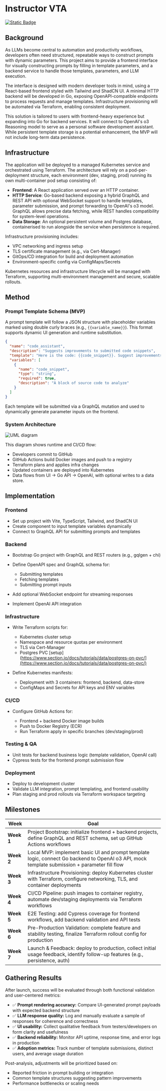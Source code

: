 # Instructor VTA

[![Static Badge](https://img.shields.io/badge/Release-<version>-blue)](https://github.com/OWNER/REPO/releases/latest)

## Background

As LLMs become central to automation and productivity workflows, developers often need structured, repeatable ways to construct prompts with dynamic parameters. This project aims to provide a frontend interface for visually constructing prompts by filling in template parameters, and a backend service to handle those templates, parameters, and LLM execution.

The interface is designed with modern developer tools in mind, using a React-based frontend styled with Tailwind and ShadCN UI. A minimal HTTP backend will be developed in Go, exposing OpenAPI-compatible endpoints to process requests and manage templates. Infrastructure provisioning will be automated via Terraform, enabling consistent deployment.

This solution is tailored to users with frontend-heavy experience but expanding into Go for backend services. It will connect to OpenAI's o3 Reasoning model to serve as a personal software development assistant. While persistent template storage is a potential enhancement, the MVP will not include long-term data persistence.

## Infrastructure

The application will be deployed to a managed Kubernetes service and orchestrated using Terraform. The architecture will rely on a pod-per-deployment structure, each environment (dev, staging, prod) running its own multi-container pod setup consisting of:

- **Frontend**: A React application served over an HTTP container.
- **HTTP Service**: Go-based backend exposing a hybrid GraphQL and REST API with optional WebSocket support to handle templates, parameter submission, and prompt forwarding to OpenAI's o3 model. GraphQL allows precise data fetching, while REST handles compatibility for system-level operations.
- **Data Storage**: An optional persistent volume and Postgres database, containerised to run alongside the service when persistence is required.

Infrastructure provisioning includes:

- VPC networking and ingress setup
- TLS certificate management (e.g., via Cert-Manager)
- GitOps/CD integration for build and deployment automation
- Environment-specific config via ConfigMaps/Secrets

Kubernetes resources and infrastructure lifecycle will be managed with Terraform, supporting multi-environment management and secure, scalable rollouts.

## Method

### Prompt Template Schema (MVP)

A prompt template will follow a JSON structure with placeholder variables marked using double curly braces (e.g., `{{variable_name}}`). This format supports dynamic UI generation and runtime substitution.

```json
{
  "name": "code_assistant",
  "description": "Suggests improvements to submitted code snippets",
  "template": "Here is the code: {{code_snippet}}. Suggest improvements.",
  "variables": [
    {
      "name": "code_snippet",
      "type": "string",
      "required": true,
      "description": "A block of source code to analyze"
    }
  ]
}
```

Each template will be submitted via a GraphQL mutation and used to dynamically generate parameter inputs on the frontend.

### System Architecture

![UML diagram](./.github/uml.svg)

This diagram shows runtime and CI/CD flow:

- Developers commit to GitHub
- GitHub Actions build Docker images and push to a registry
- Terraform plans and applies infra changes
- Updated containers are deployed into Kubernetes
- Data flows from UI → Go API → OpenAI, with optional writes to a data store.

## Implementation

### Frontend

- Set up project with Vite, TypeScript, Tailwind, and ShadCN UI
- Create component to input template variables dynamically
- Connect to GraphQL API for submitting prompts and templates

### Backend

- Bootstrap Go project with GraphQL and REST routers (e.g., gqlgen + chi)
- Define OpenAPI spec and GraphQL schema for:

  - Submitting templates
  - Fetching templates
  - Submitting prompt inputs

- Add optional WebSocket endpoint for streaming responses
- Implement OpenAI API integration

### Infrastructure

- Write Terraform scripts for:

  - Kubernetes cluster setup
  - Namespace and resource quotas per environment
  - TLS via Cert-Manager
  - Postgres PVC [setup](https://www.section.io/docs/tutorials/data/postgres-on-pvc/](https://www.section.io/docs/tutorials/data/postgres-on-pvc/)

- Define Kubernetes manifests:

  - Deployment with 3 containers: frontend, backend, data-store
  - ConfigMaps and Secrets for API keys and ENV variables

### CI/CD

- Configure GitHub Actions for:

  - Frontend + backend Docker image builds
  - Push to Docker Registry (ECR)
  - Run Terraform apply in specific branches (dev/staging/prod)

### Testing & QA

- Unit tests for backend business logic (template validation, OpenAI call)
- Cypress tests for the frontend prompt submission flow

### Deployment

- Deploy to development cluster
- Validate LLM integration, prompt templating, and frontend usability
- Plan staging and prod rollouts via Terraform workspace targeting

## Milestones

| Week       | Goal                                                                                                                                         |
| ---------- | -------------------------------------------------------------------------------------------------------------------------------------------- |
| **Week 1** | Project Bootstrap: initialize frontend + backend projects, define GraphQL and REST schema, set up GitHub Actions workflows                   |
| **Week 2** | Local MVP: implement basic UI and prompt template logic, connect Go backend to OpenAI o3 API, mock template submission + parameter fill flow |
| **Week 3** | Infrastructure Provisioning: deploy Kubernetes cluster with Terraform, configure networking, TLS, and container deployments                  |
| **Week 4** | CI/CD Pipeline: push images to container registry, automate dev/staging deployments via Terraform workflows                                  |
| **Week 5** | E2E Testing: add Cypress coverage for frontend workflows, add backend validation and API tests                                               |
| **Week 6** | Pre-Production Validation: complete feature and stability testing, finalize Terraform rollout config for production                          |
| **Week 7** | Launch & Feedback: deploy to production, collect initial usage feedback, identify follow-up features (e.g., persistence, auth)               |

## Gathering Results

After launch, success will be evaluated through both functional validation and user-centered metrics:

- ✅ **Prompt rendering accuracy:** Compare UI-generated prompt payloads with expected backend structure
- ✅ **LLM response quality:** Log and manually evaluate a sample of responses for coherence and correctness
- ✅ **UI usability:** Collect qualitative feedback from testers/developers on form clarity and usefulness
- ✅ **Backend reliability:** Monitor API uptime, response time, and error logs in production
- ✅ **Adoption metrics:** Track number of template submissions, distinct users, and average usage duration

Post-analysis, adjustments will be prioritized based on:

- Reported friction in prompt building or integration
- Common template structures suggesting pattern improvements
- Performance bottlenecks or scaling needs
